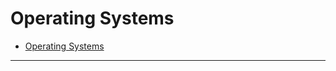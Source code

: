 <!-- TITLE: myFreed -->
<!-- SUBTITLE: notes app for myFreed by Wiki.js -->

# Operating Systems
* [Operating Systems](/operating-systems)



-----




